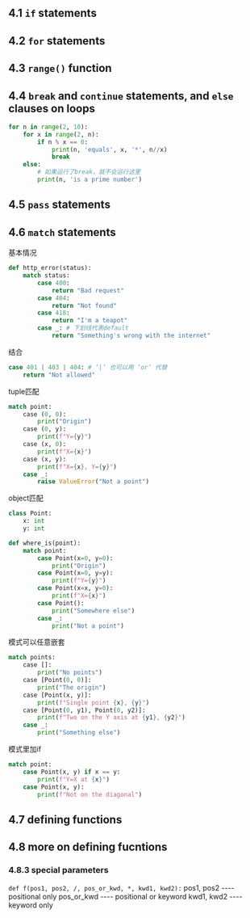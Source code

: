 
## 4.1 `if` statements

## 4.2 `for` statements

## 4.3 `range()` function

## 4.4 `break` and `continue` statements, and `else` clauses on loops

```py
for n in range(2, 10):
    for x in range(2, n):
        if n % x == 0:
            print(n, 'equals', x, '*', n//x)
            break
    else:
        # 如果运行了break，就不会运行这里
        print(n, 'is a prime number')
```

## 4.5 `pass` statements

## 4.6 `match` statements

基本情况

```py
def http_error(status):
    match status:
        case 400:
            return "Bad request"
        case 404:
            return "Not found"
        case 418:
            return "I'm a teapot"
        case _: # 下划线代表default
            return "Something's wrong with the internet"
```

结合

```py
case 401 | 403 | 404: # ‘|’ 也可以用 ‘or’ 代替
    return "Not allowed"
```

tuple匹配

```py
match point:
    case (0, 0):
        print("Origin")
    case (0, y):
        print(f"Y={y}")
    case (x, 0):
        print(f"X={x}")
    case (x, y):
        print(f"X={x}, Y={y}")
    case _:
        raise ValueError("Not a point")
```

object匹配

```py
class Point:
    x: int
    y: int

def where_is(point):
    match point:
        case Point(x=0, y=0):
            print("Origin")
        case Point(x=0, y=y):
            print(f"Y={y}")
        case Point(x=x, y=0):
            print(f"X={x}")
        case Point():
            print("Somewhere else")
        case _:
            print("Not a point")
```

模式可以任意嵌套

```py
match points:
    case []:
        print("No points")
    case [Point(0, 0)]:
        print("The origin")
    case [Point(x, y)]:
        print(f"Single point {x}, {y}")
    case [Point(0, y1), Point(0, y2)]:
        print(f"Two on the Y axis at {y1}, {y2}")
    case _:
        print("Something else")
```

模式里加if

```py
match point:
    case Point(x, y) if x == y:
        print(f"Y=X at {x}")
    case Point(x, y):
        print(f"Not on the diagonal")
```



## 4.7 defining functions

## 4.8 more on defining fucntions

### 4.8.3 special parameters

`def f(pos1, pos2, /, pos_or_kwd, *, kwd1, kwd2):`
pos1, pos2 ---- positional only
pos_or_kwd ---- positional or keyword
kwd1, kwd2 ---- keyword only
